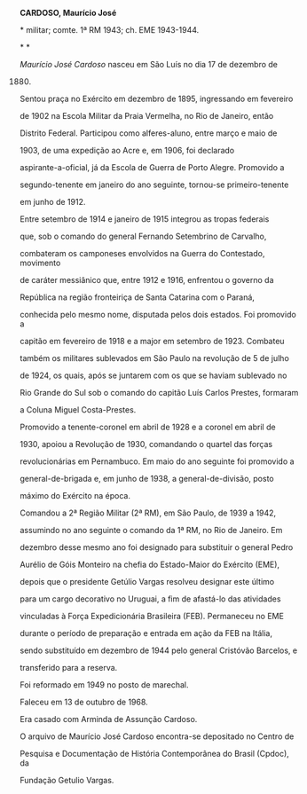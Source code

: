 **CARDOSO, Maurício José**



\* militar; comte. 1ª RM 1943; ch. EME 1943-1944.



* *



*Maurício José Cardoso* nasceu em São Luís no dia 17 de dezembro de

1880.



Sentou praça no Exército em dezembro de 1895, ingressando em fevereiro

de 1902 na Escola Militar da Praia Vermelha, no Rio de Janeiro, então

Distrito Federal. Participou como alferes-aluno, entre março e maio de

1903, de uma expedição ao Acre e, em 1906, foi declarado

aspirante-a-oficial, já da Escola de Guerra de Porto Alegre. Promovido a

segundo-tenente em janeiro do ano seguinte, tornou-se primeiro-tenente

em junho de 1912.



Entre setembro de 1914 e janeiro de 1915 integrou as tropas federais

que, sob o comando do general Fernando Setembrino de Carvalho,

combateram os camponeses envolvidos na Guerra do Contestado, movimento

de caráter messiânico que, entre 1912 e 1916, enfrentou o governo da

República na região fronteiriça de Santa Catarina com o Paraná,

conhecida pelo mesmo nome, disputada pelos dois estados. Foi promovido a

capitão em fevereiro de 1918 e a major em setembro de 1923. Combateu

também os militares sublevados em São Paulo na revolução de 5 de julho

de 1924, os quais, após se juntarem com os que se haviam sublevado no

Rio Grande do Sul sob o comando do capitão Luís Carlos Prestes, formaram

a Coluna Miguel Costa-Prestes.



Promovido a tenente-coronel em abril de 1928 e a coronel em abril de

1930, apoiou a Revolução de 1930, comandando o quartel das forças

revolucionárias em Pernambuco. Em maio do ano seguinte foi promovido a

general-de-brigada e, em junho de 1938, a general-de-divisão, posto

máximo do Exército na época.



Comandou a 2ª Região Militar (2ª RM), em São Paulo, de 1939 a 1942,

assumindo no ano seguinte o comando da 1ª RM, no Rio de Janeiro. Em

dezembro desse mesmo ano foi designado para substituir o general Pedro

Aurélio de Góis Monteiro na chefia do Estado-Maior do Exército (EME),

depois que o presidente Getúlio Vargas resolveu designar este último

para um cargo decorativo no Uruguai, a fim de afastá-lo das atividades

vinculadas à Força Expedicionária Brasileira (FEB). Permaneceu no EME

durante o período de preparação e entrada em ação da FEB na Itália,

sendo substituído em dezembro de 1944 pelo general Cristóvão Barcelos, e

transferido para a reserva.



Foi reformado em 1949 no posto de marechal.



Faleceu em 13 de outubro de 1968.



Era casado com Arminda de Assunção Cardoso.



O arquivo de Maurício José Cardoso encontra-se depositado no Centro de

Pesquisa e Documentação de História Contemporânea do Brasil (Cpdoc), da

Fundação Getulio Vargas.



 



